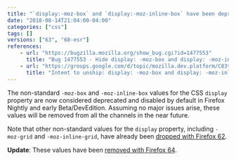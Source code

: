 ```yaml
---
title: "`display:-moz-box` and `display:-moz-inline-box` have been deprecated"
date: "2018-08-14T21:04:00-04:00"
categories: ["css"]
tags: []
versions: ["63", "68-esr"]
references:
    - url: "https://bugzilla.mozilla.org/show_bug.cgi?id=1477553"
      title: "Bug 1477553 - Hide display: -moz-box and display: -moz-inline-box from content in Nightly / early beta."
    - url: "https://groups.google.com/d/topic/mozilla.dev.platform/C83tct9EPAk/discussion"
      title: "Intent to unship: display: -moz-box and display: -moz-inline-box from content pages."
---
```

The non-standard `-moz-box` and `-moz-inline-box` values for the CSS `display` property are now considered deprecated and disabled by default in Firefox Nightly and early Beta/DevEdition. Assuming no major issues arise, these values will be removed from all the channels in the near future.

Note that other non-standard values for the `display` property, including `-moz-grid` and `-moz-inline-grid`, have already been [dropped with Firefox 62](https://www.fxsitecompat.dev/en-CA/docs/2018/most-of-non-standard-css-display-values-have-been-dropped/).

**Update**: These values have been [removed with Firefox 64](https://www.fxsitecompat.dev/en-CA/docs/2018/display-moz-box-and-moz-tree-pseudo-elements-have-been-removed/).
